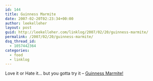 ```yaml
---
id: 144
title: Guinness Marmite
date: 2007-02-20T02:23:34+00:00
author: leekelleher
layout: post
guid: http://leekelleher.com/linklog/2007/02/20/guinness-marmite/
permalink: /2007/02/20/guinness-marmite/
dsq_thread_id:
  - 1057442364
categories:
  - food
  - linklog
---
```

Love it or Hate it&#8230; but you gotta try it &#8211; [Guinness Marmite!](http://xo.typepad.com/blog/2007/02/guinness_marmit.html)